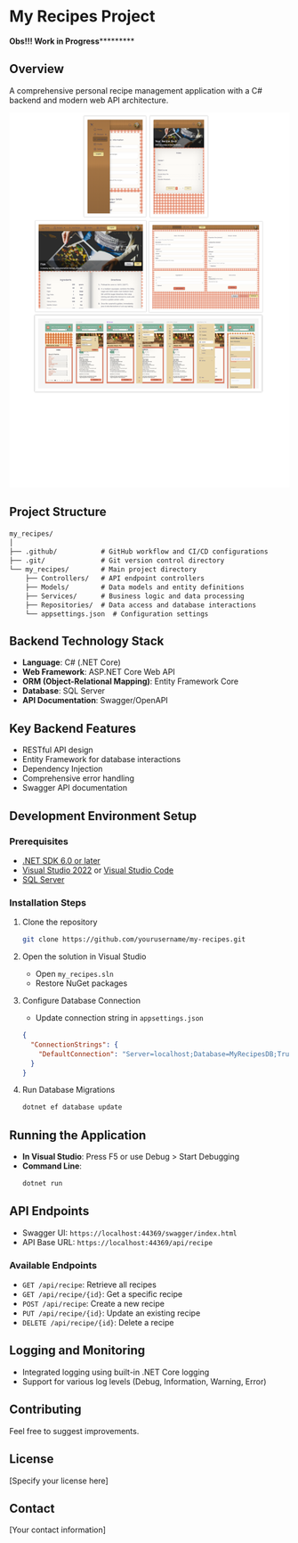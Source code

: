 # My Recipes Project

**************Obs!!! Work in Progress***********************

## Overview
A comprehensive personal recipe management application with a C# backend and modern web API architecture.

![Recipe Journey](product.png)



## Project Structure
```
my_recipes/
│
├── .github/           # GitHub workflow and CI/CD configurations
├── .git/              # Git version control directory
└── my_recipes/        # Main project directory
    ├── Controllers/   # API endpoint controllers
    ├── Models/        # Data models and entity definitions
    ├── Services/      # Business logic and data processing
    ├── Repositories/  # Data access and database interactions
    └── appsettings.json  # Configuration settings
```

## Backend Technology Stack
- **Language**: C# (.NET Core)
- **Web Framework**: ASP.NET Core Web API
- **ORM (Object-Relational Mapping)**: Entity Framework Core
- **Database**: SQL Server
- **API Documentation**: Swagger/OpenAPI

## Key Backend Features
- RESTful API design
- Entity Framework for database interactions
- Dependency Injection
- Comprehensive error handling
- Swagger API documentation

## Development Environment Setup

### Prerequisites
- [.NET SDK 6.0 or later](https://dotnet.microsoft.com/download)
- [Visual Studio 2022](https://visualstudio.microsoft.com/) or [Visual Studio Code](https://code.visualstudio.com/)
- [SQL Server](https://www.microsoft.com/en-us/sql-server/sql-server-downloads)

### Installation Steps
1. Clone the repository
   ```bash
   git clone https://github.com/yourusername/my-recipes.git
   ```

2. Open the solution in Visual Studio
   - Open `my_recipes.sln`
   - Restore NuGet packages

3. Configure Database Connection
   - Update connection string in `appsettings.json`
   ```json
   {
     "ConnectionStrings": {
       "DefaultConnection": "Server=localhost;Database=MyRecipesDB;Trusted_Connection=True;"
     }
   }
   ```

4. Run Database Migrations
   ```bash
   dotnet ef database update
   ```

## Running the Application
- **In Visual Studio**: Press F5 or use Debug > Start Debugging
- **Command Line**: 
  ```bash
  dotnet run
  ```

## API Endpoints
- Swagger UI: `https://localhost:44369/swagger/index.html`
- API Base URL: `https://localhost:44369/api/recipe`

### Available Endpoints
- `GET /api/recipe`: Retrieve all recipes
- `GET /api/recipe/{id}`: Get a specific recipe
- `POST /api/recipe`: Create a new recipe
- `PUT /api/recipe/{id}`: Update an existing recipe
- `DELETE /api/recipe/{id}`: Delete a recipe

## Logging and Monitoring
- Integrated logging using built-in .NET Core logging
- Support for various log levels (Debug, Information, Warning, Error)

## Contributing
Feel free to suggest improvements.

## License
[Specify your license here]

## Contact
[Your contact information]
